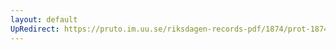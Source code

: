 ```yaml
---
layout: default
UpRedirect: https://pruto.im.uu.se/riksdagen-records-pdf/1874/prot-1874--fk--422/prot-1874--fk--422_010.pdf
---
```

